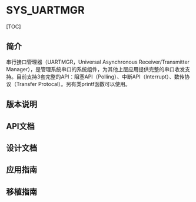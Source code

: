 # SYS_UARTMGR

[TOC]

## 简介

串行接口管理器（UARTMGR，Universal Asynchronous Receiver/Transmitter Manager），是管理系统串口的系统组件，为其他上层应用提供完整的串口收发支持。目前支持3套完整的API：阻塞API（Polling）、中断API（Interrupt）、数传协议（Transfer Protocal）。另有类printf函数可以使用。



## 版本说明





## API文档





## 设计文档





## 应用指南





## 移植指南



